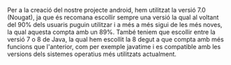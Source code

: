 Per a la creació del nostre projecte android, hem utilitzat la versió 7.0 (Nougat), ja que és recomana escollir sempre una versió la qual al voltant del 90% dels usuaris puguin utilitzar i a més a més sigui de les més noves, la qual aquesta compta amb un  89%.
També teniem que escollir entre la versió 7 o 8 de Java, la qual hem escollit la 8 degut a que compta amb més funcions que l'anterior, com per exemple javatime i es compatible amb les versions dels sistemes operatius més utilitzats actualment.
